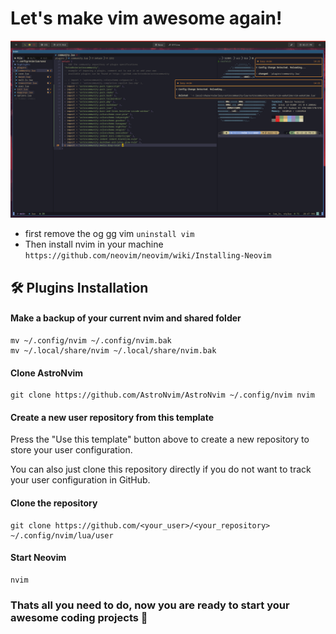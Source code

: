 # Let's make vim awesome again!

<img src="./screenshot.png" alt="screenshot"/>

- first remove the og gg vim `uninstall vim`
- Then install nvim in your machine `https://github.com/neovim/neovim/wiki/Installing-Neovim`

## 🛠️ Plugins Installation

#### Make a backup of your current nvim and shared folder

```shell
mv ~/.config/nvim ~/.config/nvim.bak
mv ~/.local/share/nvim ~/.local/share/nvim.bak
```

#### Clone AstroNvim

```shell
git clone https://github.com/AstroNvim/AstroNvim ~/.config/nvim nvim
```

#### Create a new user repository from this template

Press the "Use this template" button above to create a new repository to store your user configuration.

You can also just clone this repository directly if you do not want to track your user configuration in GitHub.

#### Clone the repository

```shell
git clone https://github.com/<your_user>/<your_repository> ~/.config/nvim/lua/user
```

#### Start Neovim

```shell
nvim
```
### Thats all you need to do, now you are ready to start your awesome coding projects 🫰 
